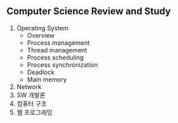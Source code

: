 ## Computer Science Review and Study

1. Operating System 
   - Overview
   - Process management
   - Thread management
   - Process scheduling
   - Process synchronization
   - Deadlock
   - Main memory
2. Network
3. SW 개발론
4. 컴퓨터 구조
5. 웹 프로그래밍